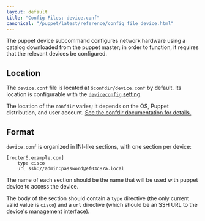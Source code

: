 ```yaml
---
layout: default
title: "Config Files: device.conf"
canonical: "/puppet/latest/reference/config_file_device.html"
---
```


[deviceconfig]: /puppet/3.5/reference/configuration.html#deviceconfig

The puppet device subcommand configures network hardware using a catalog downloaded from the puppet master; in order to function, it requires that the relevant devices be configured.

## Location

The `device.conf` file is located at `$confdir/device.conf` by default. Its location is configurable with the [`deviceconfig` setting][deviceconfig].

The location of the `confdir` varies; it depends on the OS, Puppet distribution, and user account. [See the confdir documentation for details.][confdir]

[confdir]: ./dirs_confdir.html

## Format

`device.conf` is organized in INI-like sections, with one section per device:

    [router6.example.com]
        type cisco
        url ssh://admin:password@ef03c87a.local

The name of each section should be the name that will be used with puppet device to access the device.

The body of the section should contain a `type` directive (the only current valid value is `cisco`) and a `url` directive (which should be an SSH URL to the device's management interface).

